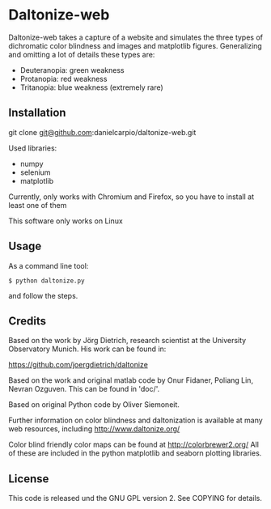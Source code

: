 # Daltonize-web

Daltonize-web takes a capture of a website and simulates the three 
types of dichromatic color blindness and images and matplotlib 
figures. Generalizing and omitting a lot of details these types are:

* Deuteranopia: green weakness
* Protanopia: red weakness
* Tritanopia: blue weakness (extremely rare)

## Installation

git clone git@github.com:danielcarpio/daltonize-web.git

Used libraries:

* numpy
* selenium
* matplotlib

Currently, only works with Chromium and Firefox, so you have to install at 
least one of them

This software only works on Linux


## Usage

As a command line tool:

```
$ python daltonize.py
```

and follow the steps.


## Credits

Based on the work by Jörg Dietrich, research scientist at the 
University Observatory Munich. His work can be found in:

https://github.com/joergdietrich/daltonize

Based on the work and original matlab code by Onur Fidaner, Poliang
Lin, Nevran Ozguven. This can be found in 'doc/'.

Based on original Python code by Oliver Siemoneit.

Further information on color blindness and daltonization is available
at many web resources, including http://www.daltonize.org/

Color blind friendly color maps can be found at
http://colorbrewer2.org/ All of these are included in the python
matplotlib and seaborn plotting libraries.

## License

This code is released und the GNU GPL version 2. See COPYING for details.
